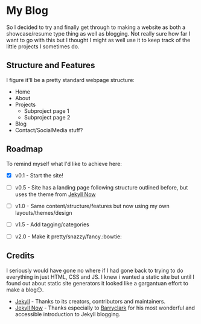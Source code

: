 
# My Blog
So I decided to try and finally get through to making a website as both a showcase/resume type thing as well as blogging. Not really sure how far I want to go with this but I thought I might as well use it to keep track of the little projects I sometimes do.

## Structure and Features
I figure it'll be a pretty standard webpage structure:

 * Home
 * About
 * Projects
    * Subproject page 1
    * Subproject page 2
 * Blog
 * Contact/SocialMedia stuff?


## Roadmap
To remind myself what I'd like to achieve here:
 - [x] v0.1 - Start the site!
 - [ ] v0.5 - Site has a landing page following structure outlined before, but uses the theme from [Jekyll Now](https://github.com/barryclark/jekyll-now)
 - [ ] v1.0 - Same content/structure/features but now using my own layouts/themes/design
 - [ ] v1.5 - Add tagging/categories
 - [ ] v2.0 - Make it pretty/snazzy/fancy.:bowtie:


## Credits
I seriously would have gone no where if I had gone back to trying to do everything in just HTML, CSS and JS. I knew i wanted a static site but until I found out about static site generators it looked like a gargantuan effort to make a blog:no_mouth:.
- [Jekyll](https://github.com/jekyll/jekyll) - Thanks to its creators, contributors and maintainers.
- [Jekyll Now](https://github.com/barryclark/jekyll-now) - Thanks especially to [Barryclark](https://github.com/barryclark) for his most wonderful and accessible introduction to Jekyll blogging.
